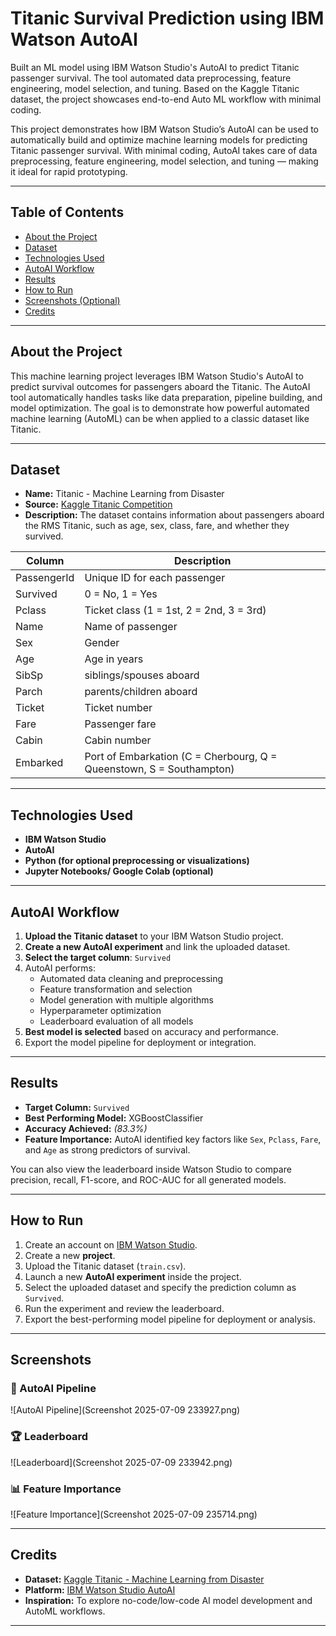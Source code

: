 # Titanic Survival Prediction using IBM Watson AutoAI
Built an ML model using IBM Watson Studio's AutoAI to predict Titanic passenger survival. The tool automated data preprocessing, feature engineering, model selection, and tuning. Based on the Kaggle Titanic dataset, the project showcases end-to-end Auto ML workflow with minimal coding.

This project demonstrates how IBM Watson Studio’s AutoAI can be used to automatically build and optimize machine learning models for predicting Titanic passenger survival. With minimal coding, AutoAI takes care of data preprocessing, feature engineering, model selection, and tuning — making it ideal for rapid prototyping.

---

## Table of Contents

- [About the Project](#about-the-project)
- [Dataset](#dataset)
- [Technologies Used](#technologies-used)
- [AutoAI Workflow](#autoai-workflow)
- [Results](#results)
- [How to Run](#how-to-run)
- [Screenshots (Optional)](#screenshots-optional)
- [Credits](#credits)

---

## About the Project

This machine learning project leverages IBM Watson Studio's AutoAI to predict survival outcomes for passengers aboard the Titanic. The AutoAI tool automatically handles tasks like data preparation, pipeline building, and model optimization. The goal is to demonstrate how powerful automated machine learning (AutoML) can be when applied to a classic dataset like Titanic.

---

## Dataset

- **Name:** Titanic - Machine Learning from Disaster  
- **Source:** [Kaggle Titanic Competition](https://www.kaggle.com/competitions/titanic)  
- **Description:** The dataset contains information about passengers aboard the RMS Titanic, such as age, sex, class, fare, and whether they survived.

| Column | Description |
|--------|-------------|
| PassengerId | Unique ID for each passenger |
| Survived | 0 = No, 1 = Yes |
| Pclass | Ticket class (1 = 1st, 2 = 2nd, 3 = 3rd) |
| Name | Name of passenger |
| Sex | Gender |
| Age | Age in years |
| SibSp | siblings/spouses aboard |
| Parch | parents/children aboard |
| Ticket | Ticket number |
| Fare | Passenger fare |
| Cabin | Cabin number |
| Embarked | Port of Embarkation (C = Cherbourg, Q = Queenstown, S = Southampton) |

---

## Technologies Used

- **IBM Watson Studio**
- **AutoAI**
- **Python (for optional preprocessing or visualizations)**
- **Jupyter Notebooks/ Google Colab (optional)**

---

## AutoAI Workflow

1. **Upload the Titanic dataset** to your IBM Watson Studio project.
2. **Create a new AutoAI experiment** and link the uploaded dataset.
3. **Select the target column**: `Survived`
4. AutoAI performs:
   - Automated data cleaning and preprocessing
   - Feature transformation and selection
   - Model generation with multiple algorithms
   - Hyperparameter optimization
   - Leaderboard evaluation of all models
5. **Best model is selected** based on accuracy and performance.
6. Export the model pipeline for deployment or integration.

---

## Results

- **Target Column:** `Survived`
- **Best Performing Model:** XGBoostClassifier
- **Accuracy Achieved:** _(83.3%)_
- **Feature Importance:** AutoAI identified key factors like `Sex`, `Pclass`, `Fare`, and `Age` as strong predictors of survival.

You can also view the leaderboard inside Watson Studio to compare precision, recall, F1-score, and ROC-AUC for all generated models.

---

## How to Run

1. Create an account on [IBM Watson Studio](https://www.ibm.com/cloud/watson-studio).
2. Create a new **project**.
3. Upload the Titanic dataset (`train.csv`).
4. Launch a new **AutoAI experiment** inside the project.
5. Select the uploaded dataset and specify the prediction column as `Survived`.
6. Run the experiment and review the leaderboard.
7. Export the best-performing model pipeline for deployment or analysis.

---

## Screenshots

### 🔄 AutoAI Pipeline
![AutoAI Pipeline](Screenshot 2025-07-09 233927.png)

### 🏆 Leaderboard
![Leaderboard](Screenshot 2025-07-09 233942.png)

### 📊 Feature Importance
![Feature Importance](Screenshot 2025-07-09 235714.png)

---

## Credits

- **Dataset:** [Kaggle Titanic - Machine Learning from Disaster](https://www.kaggle.com/competitions/titanic)
- **Platform:** [IBM Watson Studio AutoAI](https://www.ibm.com/cloud/watson-studio/autoai)
- **Inspiration:** To explore no-code/low-code AI model development and AutoML workflows.

---


